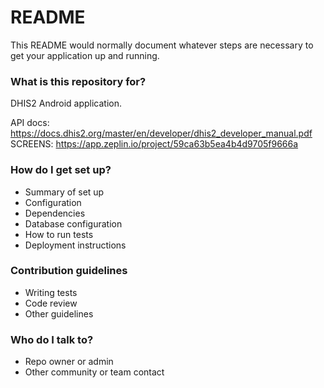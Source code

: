 # README #

This README would normally document whatever steps are necessary to get your application up and running.

### What is this repository for? ###

DHIS2 Android application.

API docs:
https://docs.dhis2.org/master/en/developer/dhis2_developer_manual.pdf
SCREENS:
https://app.zeplin.io/project/59ca63b5ea4b4d9705f9666a


### How do I get set up? ###

* Summary of set up
* Configuration
* Dependencies
* Database configuration
* How to run tests
* Deployment instructions

### Contribution guidelines ###

* Writing tests
* Code review
* Other guidelines

### Who do I talk to? ###

* Repo owner or admin
* Other community or team contact